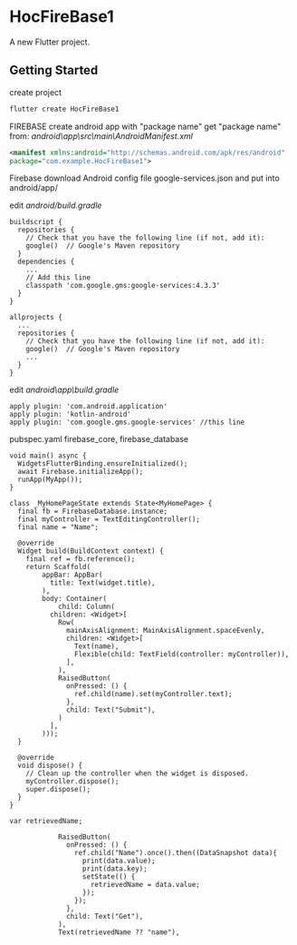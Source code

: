 # HocFireBase1

A new Flutter project.

## Getting Started

create project
```cmd
flutter create HocFireBase1
```

FIREBASE create android app with "package name"
get "package name" from:
*android\app\src\main\AndroidManifest.xml*
```xml
<manifest xmlns:android="http://schemas.android.com/apk/res/android"
package="com.example.HocFireBase1">
```


Firebase download Android config file google-services.json and put into
android/app/


edit
*android/build.gradle*
```config
buildscript {
  repositories {
    // Check that you have the following line (if not, add it):
    google()  // Google's Maven repository
  }
  dependencies {
    ...
    // Add this line
    classpath 'com.google.gms:google-services:4.3.3'
  }
}

allprojects {
  ...
  repositories {
    // Check that you have the following line (if not, add it):
    google()  // Google's Maven repository
    ...
  }
}
```




edit
*android\app\build.gradle*
```config
apply plugin: 'com.android.application'
apply plugin: 'kotlin-android'
apply plugin: 'com.google.gms.google-services' //this line
```


pubspec.yaml
  firebase_core, firebase_database
  
  
```flutter  
void main() async {
  WidgetsFlutterBinding.ensureInitialized();
  await Firebase.initializeApp();
  runApp(MyApp());
}
```



```flutter
class _MyHomePageState extends State<MyHomePage> {
  final fb = FirebaseDatabase.instance;
  final myController = TextEditingController();
  final name = "Name";

  @override
  Widget build(BuildContext context) {
    final ref = fb.reference();
    return Scaffold(
        appBar: AppBar(
          title: Text(widget.title),
        ),
        body: Container(
            child: Column(
          children: <Widget>[
            Row(
              mainAxisAlignment: MainAxisAlignment.spaceEvenly,
              children: <Widget>[
                Text(name),
                Flexible(child: TextField(controller: myController)),
              ],
            ),
            RaisedButton(
              onPressed: () {
                ref.child(name).set(myController.text);
              },
              child: Text("Submit"),
            )
          ],
        )));
  }

  @override
  void dispose() {
    // Clean up the controller when the widget is disposed.
    myController.dispose();
    super.dispose();
  }
}
```



```flutter
var retrievedName;          

            RaisedButton(
              onPressed: () {
                ref.child("Name").once().then((DataSnapshot data){
                  print(data.value);
                  print(data.key);
                  setState(() {
                    retrievedName = data.value;
                  });
                });
              },
              child: Text("Get"),
            ),
            Text(retrievedName ?? "name"),
```











